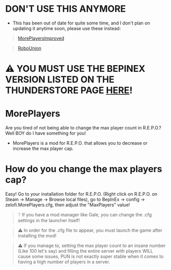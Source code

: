 # DON'T USE THIS ANYMORE
- This has been out of date for quite some time, and I don't plan on updating it anytime soon, please use these instead:
> [MorePlayersImproved](https://thunderstore.io/c/repo/p/Spindles/MorePlayersImproved/)

> [RoboUnion](https://thunderstore.io/c/repo/p/linkoid/RoboUnion/)

# ⚠️ YOU MUST USE THE BEPINEX VERSION LISTED ON THE THUNDERSTORE PAGE [HERE](https://thunderstore.io/c/repo/p/BepInEx/BepInExPack/)!
# MorePlayers
Are you tired of not being able to change the max player count in R.E.P.O.? Well BOY do I have something for you!
- MorePlayers is a mod for R.E.P.O. that allows you to decrease or increase the max player cap.

# How do you change the max players cap?
Easy! Go to your installation folder for R.E.P.O. (Right click on R.E.P.O. on Steam -> Manage -> Browse local files), go to BepInEx -> config -> zelofi.MorePlayers.cfg, then adjust the "MaxPlayers" value!
> ❔ If you have a mod manager like Gale, you can change the .cfg settings in the launcher itself!

> ⚠️ In order for the .cfg file to appear, you must launch the game after installing the mod!

> ⚠️ If you manage to, setting the max player count to an insane number (Like 100 let's say) and filling the entire server with players WILL cause some issues, PUN is not exactly super stable when it comes to having a high number of players in a server.
